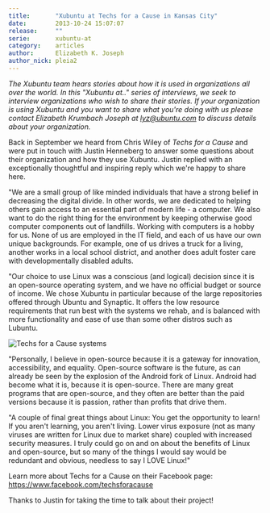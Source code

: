 ```yaml
---
title:       "Xubuntu at Techs for a Cause in Kansas City"
date:        2013-10-24 15:07:07
release:     ""
serie:       xubuntu-at
category:    articles
author:      Elizabeth K. Joseph
author_nick: pleia2
---
```


*The Xubuntu team hears stories about how it is used in organizations all over the world. In this "Xubuntu at.." series of interviews, we seek to interview organizations who wish to share their stories. If your organization is using Xubuntu and you want to share what you're doing with us please contact Elizabeth Krumbach Joseph at lyz@ubuntu.com to discuss details about your organization.*

Back in September we heard from Chris Wiley of *Techs for a Cause* and were put in touch with Justin Henneberg to answer some questions about their organization and how they use Xubuntu. Justin replied with an exceptionally thoughtful and inspiring reply which we're happy to share here.

"We are a small group of like minded individuals that have a strong belief in decreasing the digital divide. In other words, we are dedicated to helping others gain access to an essential part of modern life - a computer. We also want to do the right thing for the environment by keeping otherwise good computer components out of landfills. Working with computers is a hobby for us. None of us are employed in the IT field, and each of us have our own unique backgrounds. For example, one of us drives a truck for a living, another works in a local school district, and another does adult foster care with developmentally disabled adults.

"Our choice to use Linux was a conscious (and logical) decision since it is an open-source operating system, and we have no official budget or source of income. We chose Xubuntu in particular because of the large repositories offered through Ubuntu and Synaptic. It offers the low resource requirements that run best with the systems we rehab, and is balanced with more functionality and ease of use than some other distros such as Lubuntu.

![Techs for a Cause systems](/assets/articles/2013/techsforacausesystems-400x300.jpg)

"Personally, I believe in open-source because it is a gateway for innovation, accessibility, and equality. Open-source software is the future, as can already be seen by the explosion of the Android fork of Linux. Android had become what it is, because it is open-source. There are many great programs that are open-source, and they often are better than the paid versions because it is passion, rather than profits that drive them.

"A couple of final great things about Linux: You get the opportunity to learn! If you aren't learning, you aren't living. Lower virus exposure (not as many viruses are written for Linux due to market share) coupled with increased security measures. I truly could go on and on about the benefits of Linux and open-source, but so many of the things I would say would be redundant and obvious, needless to say I LOVE Linux!"

Learn more about Techs for a Cause on their Facebook page: <https://www.facebook.com/techsforacause>

Thanks to Justin for taking the time to talk about their project!
